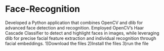 # Face-Recognition
Developed a Python application that combines OpenCV and dlib for advanced face detection and recognition. Employed OpenCV’s Haar Cascade Classifier to detect and highlight faces in images, while leveraging dlib for precise facial feature extraction and individual recognition through facial embeddings.
1)Download the files
2)Install the files
3)run the file

